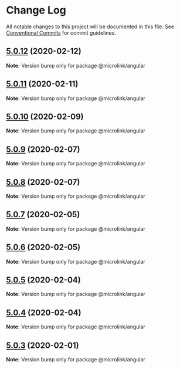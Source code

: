 # Change Log

All notable changes to this project will be documented in this file.
See [Conventional Commits](https://conventionalcommits.org) for commit guidelines.

## [5.0.12](http://github.com/microlinkhq/sdk/tree/master/packages/angular/compare/v5.0.11...v5.0.12) (2020-02-12)

**Note:** Version bump only for package @microlink/angular





## [5.0.11](http://github.com/microlinkhq/sdk/tree/master/packages/angular/compare/v5.0.10...v5.0.11) (2020-02-11)

**Note:** Version bump only for package @microlink/angular





## [5.0.10](http://github.com/microlinkhq/sdk/tree/master/packages/angular/compare/v5.0.9...v5.0.10) (2020-02-09)

**Note:** Version bump only for package @microlink/angular





## [5.0.9](http://github.com/microlinkhq/sdk/tree/master/packages/angular/compare/v5.0.8...v5.0.9) (2020-02-07)

**Note:** Version bump only for package @microlink/angular





## [5.0.8](http://github.com/microlinkhq/sdk/tree/master/packages/angular/compare/v5.0.7...v5.0.8) (2020-02-07)

**Note:** Version bump only for package @microlink/angular





## [5.0.7](http://github.com/microlinkhq/sdk/tree/master/packages/angular/compare/v5.0.6...v5.0.7) (2020-02-05)

**Note:** Version bump only for package @microlink/angular





## [5.0.6](http://github.com/microlinkhq/sdk/tree/master/packages/angular/compare/v5.0.5...v5.0.6) (2020-02-05)

**Note:** Version bump only for package @microlink/angular





## [5.0.5](http://github.com/microlinkhq/sdk/tree/master/packages/angular/compare/v5.0.4...v5.0.5) (2020-02-04)

**Note:** Version bump only for package @microlink/angular





## [5.0.4](http://github.com/microlinkhq/sdk/tree/master/packages/angular/compare/v5.0.3...v5.0.4) (2020-02-04)

**Note:** Version bump only for package @microlink/angular





## [5.0.3](http://github.com/microlinkhq/sdk/tree/master/packages/angular/compare/v5.0.2...v5.0.3) (2020-02-01)

**Note:** Version bump only for package @microlink/angular

